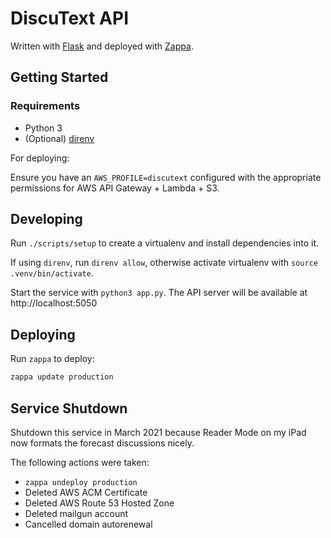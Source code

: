 # DiscuText API

Written with [Flask](https://github.com/pallets/flask/) and deployed with [Zappa](https://github.com/Miserlou/Zappa).

## Getting Started

### Requirements

- Python 3
- (Optional) [direnv](https://direnv.net)

For deploying:

Ensure you have an `AWS_PROFILE=discutext` configured with the appropriate permissions for AWS API Gateway + Lambda + S3.

## Developing

Run `./scripts/setup` to create a virtualenv and install dependencies into it.

If using `direnv`, run `direnv allow`, otherwise activate virtualenv with `source .venv/bin/activate`.

Start the service with `python3 app.py`. The API server will be available at http://localhost:5050

## Deploying

Run `zappa` to deploy:

```bash
zappa update production
```

## Service Shutdown

Shutdown this service in March 2021 because Reader Mode on my iPad now formats the forecast discussions nicely.

The following actions were taken:

- `zappa undeploy production`
- Deleted AWS ACM Certificate
- Deleted AWS Route 53 Hosted Zone
- Deleted mailgun account
- Cancelled domain autorenewal
